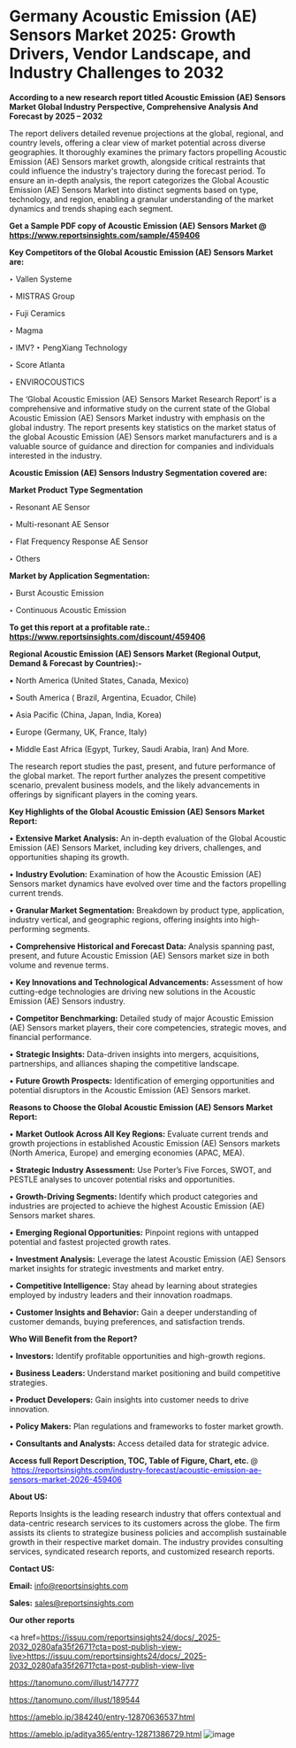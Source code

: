 # Germany Acoustic Emission (AE) Sensors Market 2025: Growth Drivers, Vendor Landscape, and Industry Challenges to 2032

<strong>According to a new research report titled Acoustic Emission (AE) Sensors Market Global Industry Perspective, Comprehensive Analysis And Forecast by 2025 – 2032</strong>

The report delivers detailed revenue projections at the global, regional, and country levels, offering a clear view of market potential across diverse geographies. It thoroughly examines the primary factors propelling Acoustic Emission (AE) Sensors market growth, alongside critical restraints that could influence the industry's trajectory during the forecast period. To ensure an in-depth analysis, the report categorizes the Global Acoustic Emission (AE) Sensors Market into distinct segments based on type, technology, and region, enabling a granular understanding of the market dynamics and trends shaping each segment.

<strong>Get a Sample PDF copy of Acoustic Emission (AE) Sensors Market </strong><strong>@<a href=https://www.reportsinsights.com/sample/459406 style=color:#0000ff;> https://www.reportsinsights.com/sample/459406</a></strong></font>

<strong>Key Competitors of the Global Acoustic Emission (AE) Sensors Market are:</strong>

‣ Vallen Systeme

‣ MISTRAS Group

‣ Fuji Ceramics

‣ Magma

‣ IMV?
‣ PengXiang Technology

‣ Score Atlanta

‣ ENVIROCOUSTICS

The ‘Global Acoustic Emission (AE) Sensors Market Research Report’ is a comprehensive and informative study on the current state of the Global Acoustic Emission (AE) Sensors Market industry with emphasis on the global industry. The report presents key statistics on the market status of the global Acoustic Emission (AE) Sensors market manufacturers and is a valuable source of guidance and direction for companies and individuals interested in the industry.

<strong>Acoustic Emission (AE) Sensors Industry Segmentation covered are:</strong>

<strong>Market Product Type Segmentation</strong>

‣ Resonant AE Sensor

‣ Multi-resonant AE Sensor

‣ Flat Frequency Response AE Sensor

‣ Others

<strong>Market by Application Segmentation:</strong>

‣ Burst Acoustic Emission

‣ Continuous Acoustic Emission

<strong>To get this report at a profitable rate.: <a href=https://www.reportsinsights.com/discount/459406 style=color:#0000ff;>https://www.reportsinsights.com/discount/459406</a></strong></font>

<strong>Regional Acoustic Emission (AE) Sensors Market (Regional Output, Demand &amp; Forecast by Countries):-</strong>

• North America (United States, Canada, Mexico)

• South America ( Brazil, Argentina, Ecuador, Chile)

• Asia Pacific (China, Japan, India, Korea)

• Europe (Germany, UK, France, Italy)

• Middle East Africa (Egypt, Turkey, Saudi Arabia, Iran) And More.

The research report studies the past, present, and future performance of the global market. The report further analyzes the present competitive scenario, prevalent business models, and the likely advancements in offerings by significant players in the coming years.

<strong>Key Highlights of the Global Acoustic Emission (AE) Sensors Market Report:</strong>

• <strong>Extensive Market Analysis:</strong> An in-depth evaluation of the Global Acoustic Emission (AE) Sensors Market, including key drivers, challenges, and opportunities shaping its growth.

• <strong>Industry Evolution:</strong> Examination of how the Acoustic Emission (AE) Sensors market dynamics have evolved over time and the factors propelling current trends.

• <strong>Granular Market Segmentation:</strong> Breakdown by product type, application, industry vertical, and geographic regions, offering insights into high-performing segments.

• <strong>Comprehensive Historical and Forecast Data:</strong> Analysis spanning past, present, and future Acoustic Emission (AE) Sensors market size in both volume and revenue terms.

• <strong>Key Innovations and Technological Advancements:</strong> Assessment of how cutting-edge technologies are driving new solutions in the Acoustic Emission (AE) Sensors industry.

• <strong>Competitor Benchmarking:</strong> Detailed study of major Acoustic Emission (AE) Sensors market players, their core competencies, strategic moves, and financial performance.

• <strong>Strategic Insights:</strong> Data-driven insights into mergers, acquisitions, partnerships, and alliances shaping the competitive landscape.

• <strong>Future Growth Prospects:</strong> Identification of emerging opportunities and potential disruptors in the Acoustic Emission (AE) Sensors market.

<strong>Reasons to Choose the Global Acoustic Emission (AE) Sensors Market Report:</strong>

• <strong>Market Outlook Across All Key Regions:</strong> Evaluate current trends and growth projections in established Acoustic Emission (AE) Sensors markets (North America, Europe) and emerging economies (APAC, MEA).

• <strong>Strategic Industry Assessment:</strong> Use Porter’s Five Forces, SWOT, and PESTLE analyses to uncover potential risks and opportunities.

• <strong>Growth-Driving Segments:</strong> Identify which product categories and industries are projected to achieve the highest Acoustic Emission (AE) Sensors market shares.

• <strong>Emerging Regional Opportunities:</strong> Pinpoint regions with untapped potential and fastest projected growth rates.

• <strong>Investment Analysis:</strong> Leverage the latest Acoustic Emission (AE) Sensors market insights for strategic investments and market entry.

• <strong>Competitive Intelligence:</strong> Stay ahead by learning about strategies employed by industry leaders and their innovation roadmaps.

• <strong>Customer Insights and Behavior:</strong> Gain a deeper understanding of customer demands, buying preferences, and satisfaction trends.

<strong>Who Will Benefit from the Report?</strong>

• <strong>Investors:</strong> Identify profitable opportunities and high-growth regions.

• <strong>Business Leaders:</strong> Understand market positioning and build competitive strategies.

• <strong>Product Developers:</strong> Gain insights into customer needs to drive innovation.

• <strong>Policy Makers:</strong> Plan regulations and frameworks to foster market growth.

• <strong>Consultants and Analysts:</strong> Access detailed data for strategic advice.
</ul>
<strong>Access full Report Description, TOC, Table of Figure, Chart, etc. </strong>@  <a href=https://reportsinsights.com/industry-forecast/acoustic-emission-ae-sensors-market-2026-459406 style=color:#0000ff;>https://reportsinsights.com/industry-forecast/acoustic-emission-ae-sensors-market-2026-459406</a></font>

<strong><strong>About US</strong>:</strong>

Reports Insights is the leading research industry that offers contextual and data-centric research services to its customers across the globe. The firm assists its clients to strategize business policies and accomplish sustainable growth in their respective market domain. The industry provides consulting services, syndicated research reports, and customized research reports.

<strong>Contact US:</strong>

<p class=""""><b>Email:</b> <a href=mailto:info@reportsinsights.com>info@reportsinsights.com</a></p>
<p class=""""><b>Sales:</b> <a href=mailto:sales@reportsinsights.com>sales@reportsinsights.com</a></p>

<strong>Our other reports</strong>

<a href=https://issuu.com/reportsinsights24/docs/_2025-2032_0280afa35f2671?cta=post-publish-view-live>https://issuu.com/reportsinsights24/docs/_2025-2032_0280afa35f2671?cta=post-publish-view-live</a>

<a href=https://tanomuno.com/illust/147777>https://tanomuno.com/illust/147777</a>

<a href=https://tanomuno.com/illust/189544>https://tanomuno.com/illust/189544</a>

<a href=https://ameblo.jp/384240/entry-12870636537.html>https://ameblo.jp/384240/entry-12870636537.html</a>

<a href=https://ameblo.jp/aditya365/entry-12871386729.html>https://ameblo.jp/aditya365/entry-12871386729.html</a>
![image](https://github.com/user-attachments/assets/4b863a01-53bc-4c07-bf8b-c5b259b830fd)
